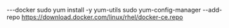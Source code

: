 ---docker
sudo yum install -y yum-utils
sudo yum-config-manager --add-repo https://download.docker.com/linux/rhel/docker-ce.repo
